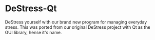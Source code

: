 # DeStress-Qt
DeStress yourself with our brand new program for managing everyday stress. This was ported from our original DeStress project with Qt as the GUI library, hense it's name.

